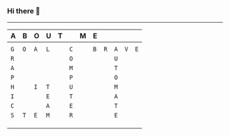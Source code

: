 ### Hi there 👋

---

| A   | B   | O   | U   | T   |     | M   | E   |     |     |     |     |
| --- | --- | --- | --- | --- | --- | --- | --- | --- | --- | --- | --- |
|     |     |     |     |     |     |     |     |     |     |     |     |
| `G` | `O` | `A` | `L` |     | `C` |     | `B` | `R` | `A` | `V` | `E` |
| `R` |     |     |     |     | `O` |     |     |     | `U` |     |     |
| `A` |     |     |     |     | `M` |     |     |     | `T` |     |     |
| `P` |     |     |     |     | `P` |     |     |     | `O` |     |     |
| `H` |     | `I` | `T` |     | `U` |     |     |     | `M` |     |     |
| `I` |     |     | `E` |     | `T` |     |     |     | `A` |     |     |
| `C` |     |     | `A` |     | `E` |     |     |     | `T` |     |     |
| `S` | `T` | `E` | `M` |     | `R` |     |     |     | `E` |     |     |
|     |     |     |     |     |     |     |     |     |     |     |     |
|     |     |     |     |     |     |     |     |     |     |     |     |
|     |     |     |     |     |     |     |     |     |     |     |     |


<!--
**ahoang20/ahoang20** is a ✨ _special_ ✨ repository because its `README.md` (this file) appears on your GitHub profile.

Here are some ideas to get you started:

- 🔭 I’m currently working on ...
- 🌱 I’m currently learning ...
- 👯 I’m looking to collaborate on ...
- 🤔 I’m looking for help with ...
- 💬 Ask me about ...
- 📫 How to reach me: ...
- 😄 Pronouns: ...
- ⚡ Fun fact: ...
-->
